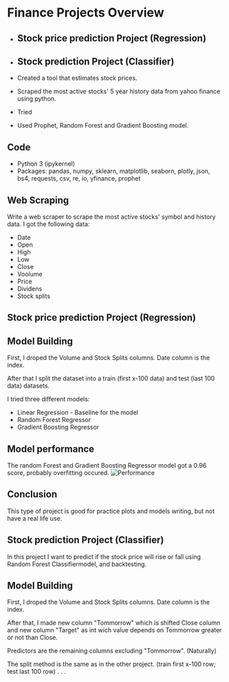 # Finance Projects Overview
* ## Stock price prediction Project (Regression)
* ## Stock prediction Project (Classifier)

* Created a tool that estimates stock prices.
* Scraped the most active stocks' 5 year history data from yahoo finance using python.
* Tried
* Used Prophet, Random Forest and Gradient Boosting model.

## Code
* Python 3 (ipykernel)
* Packages: pandas, numpy, sklearn, matplotlib, seaborn, plotly, json, bs4, requests, csv, re, io, yfinance, prophet

## Web Scraping
Write a web scraper to scrape the most active stocks' symbol and history data. I got the following data:
* Date
* Open
* High
* Low
* Close
* Voolume
* Price
* Dividens
* Stock splits

## Stock price prediction Project (Regression)
## Model Building
First, I droped the Volume and Stock Splits columns. Date column is the index.

After that I split the dataset into a train (first x-100 data) and test (last 100 data) datasets.


I tried three different models:
* Linear Regression - Baseline for the model
* Random Forest Regressor
* Gradient Boosting Regressor

## Model performance
The random Forest and Gradient Boosting Regressor model got a 0.96 score, probably overfitting occured.
![Performance](https://github.com/trauerj/Finance_Project/blob/main/image.png)
## Conclusion
This type of project is good for practice plots and models writing, but not have a real life use.

## Stock prediction Project (Classifier)
In this project I want to predict if the stock price will rise  or fall using Random Forest Classifiermodel, and backtesting.
## Model Building
First, I droped the Volume and Stock Splits columns. Date column is the index.

After that, I made new column "Tommorrow" which is shifted Close column and new column "Target" as int wich value depends on Tommorrow greater or not than Close.

Predictors are the remaining columns excluding "Tommorrow". (Naturally)

The split method is the same as in the other project. (train first x-100 row; test  last 100 row)
.
.
.
